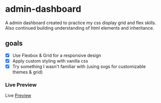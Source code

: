 # admin-dashboard

A admin dashboard created to practice my css display grid and flex skills. Also continued building understanding of html elements and inheritance. 

## goals

- [x] Use Flexbox & Grid for a responsive design 
- [x] Apply custom styling with vanilla css
- [x] Try something I wasn't familiar with (using svgs for customizable themes & grid)

### Live Preview 
Live [Preview](https://sebiprograms.github.io/admin-dashboard/)
